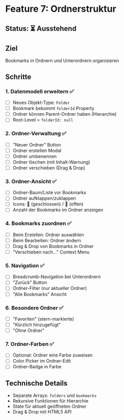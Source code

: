 # Feature 7: Ordnerstruktur

## Status: ⏳ Ausstehend

## Ziel
Bookmarks in Ordnern und Unterordnern organisieren

## Schritte

### 1. Datenmodell erweitern ✅
- [ ] Neues Objekt-Type: `Folder`
- [ ] Bookmark bekommt `folderId` Property
- [ ] Ordner können Parent-Ordner haben (Hierarchie)
- [ ] Root-Level = `folderId: null`

### 2. Ordner-Verwaltung ✅
- [ ] "Neuer Ordner" Button
- [ ] Ordner erstellen Modal
- [ ] Ordner umbenennen
- [ ] Ordner löschen (mit Inhalt-Warnung)
- [ ] Ordner verschieben (Drag & Drop)

### 3. Ordner-Ansicht ✅
- [ ] Ordner-Baum/Liste vor Bookmarks
- [ ] Ordner aufklappen/zuklappen
- [ ] Icons: 📁 (geschlossen) / 📂 (offen)
- [ ] Anzahl der Bookmarks im Ordner anzeigen

### 4. Bookmarks zuordnen ✅
- [ ] Beim Erstellen: Ordner auswählen
- [ ] Beim Bearbeiten: Ordner ändern
- [ ] Drag & Drop von Bookmarks in Ordner
- [ ] "Verschieben nach..." Context Menu

### 5. Navigation ✅
- [ ] Breadcrumb-Navigation bei Unterordnern
- [ ] "Zurück" Button
- [ ] Ordner-Filter (nur aktueller Ordner)
- [ ] "Alle Bookmarks" Ansicht

### 6. Besondere Ordner ✅
- [ ] "Favoriten" (stern-markierte)
- [ ] "Kürzlich hinzugefügt"
- [ ] "Ohne Ordner"

### 7. Ordner-Farben ✅
- [ ] Optional: Ordner eine Farbe zuweisen
- [ ] Color Picker im Ordner-Edit
- [ ] Ordner-Badge in Farbe

## Technische Details
- Separate Arrays: `folders` und `bookmarks`
- Rekursive Funktionen für Hierarchie
- State für aktuell geöffneten Ordner
- Drag & Drop mit HTML5 API

